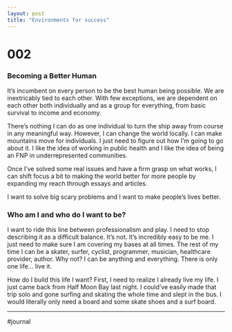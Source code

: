 ```yaml
---
layout: post
title: "Environments for success"
---
```


# 002
### Becoming a Better Human
It’s incumbent on every person to be the best human being possible. We are inextricably tied to each other. With few exceptions, we are dependent on each other both individually and as a group for everything, from basic survival to income and economy.

There’s nothing I can do as one individual to turn the ship away from course in any meaningful way. However, I can change the world locally. I can make mountains move for individuals. I just need to figure out how I’m going to go about it. I like the idea of working in public health and I like the idea of being an FNP in underrepresented communities.

Once I’ve solved some real issues and have a firm grasp on what works, I can shift focus a bit to making the world better for more people by expanding my reach through essays and articles.

I want to solve big scary problems and I want to make people’s lives better.

### Who am I and who do I want to be?
I want to ride this line between professionalism and play. I need to stop describing it as a difficult balance. It’s not. It’s incredibly easy to be me. I just need to make sure I am covering my bases at all times. The rest of my time I can be a skater, surfer, cyclist, programmer, musician, healthcare provider, author. Why not? I can be anything and everything. There is only one life… live it.

How do I build this life I want?
First, I need to realize I already live my life. I just came back from Half Moon Bay last night. I could’ve easily made that trip solo and gone surfing and skating the whole time and slept in the bus. I would literally only need a board and some skate shoes and a surf board.



- - - -
#journal
